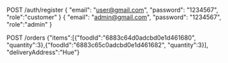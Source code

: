 POST /auth/register
{ "email": "user@gmail.com", "password": "1234567", "role":"customer" }
{ "email": "admin@gmail.com", "password": "1234567", "role":"admin" }

POST /orders
{"items":[{"foodId":"6883c64d0adcbd0e1d461680", "quantity":3},{"foodId":"6883c65c0adcbd0e1d461682", "quantity":3}], "deliveryAddress":"Hue"}
